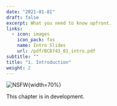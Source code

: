 ```yaml
---
date: "2021-01-01"
draft: false
excerpt: What you need to know upfront.
links:
  - icon: images
    icon_pack: fas
    name: Intro Slides
    url: /pdf/BCB743_01_intro.pdf
subtitle: ""
title: "1. Introduction"
weight: 2
---
```


![NSFW](/collection/quantecol/chapters/01-data_files/NSFW.jpg){width=70%}

This chapter is in development.
